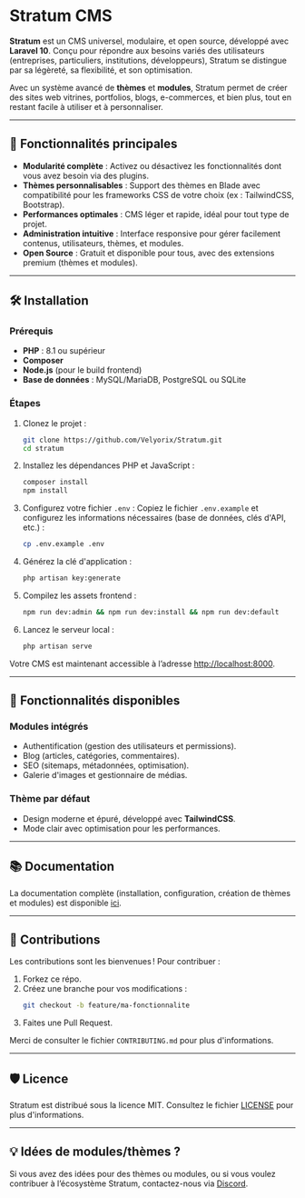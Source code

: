# Stratum CMS

**Stratum** est un CMS universel, modulaire, et open source, développé avec **Laravel 10**. Conçu pour répondre aux besoins variés des utilisateurs (entreprises, particuliers, institutions, développeurs), Stratum se distingue par sa légèreté, sa flexibilité, et son optimisation.

Avec un système avancé de **thèmes** et **modules**, Stratum permet de créer des sites web vitrines, portfolios, blogs, e-commerces, et bien plus, tout en restant facile à utiliser et à personnaliser.

---

## 🚀 **Fonctionnalités principales**

- **Modularité complète** : Activez ou désactivez les fonctionnalités dont vous avez besoin via des plugins.
- **Thèmes personnalisables** : Support des thèmes en Blade avec compatibilité pour les frameworks CSS de votre choix (ex : TailwindCSS, Bootstrap).
- **Performances optimales** : CMS léger et rapide, idéal pour tout type de projet.
- **Administration intuitive** : Interface responsive pour gérer facilement contenus, utilisateurs, thèmes, et modules.
- **Open Source** : Gratuit et disponible pour tous, avec des extensions premium (thèmes et modules).

---

## 🛠️ **Installation**

### **Prérequis**
- **PHP** : 8.1 ou supérieur
- **Composer**
- **Node.js** (pour le build frontend)
- **Base de données** : MySQL/MariaDB, PostgreSQL ou SQLite

### **Étapes**
1. Clonez le projet :
   ```bash
   git clone https://github.com/Velyorix/Stratum.git
   cd stratum
   ```

2. Installez les dépendances PHP et JavaScript :
   ```bash
   composer install
   npm install
   ```

3. Configurez votre fichier `.env` :
   Copiez le fichier `.env.example` et configurez les informations nécessaires (base de données, clés d'API, etc.) :
   ```bash
   cp .env.example .env
   ```

4. Générez la clé d'application :
   ```bash
   php artisan key:generate
   ```

6. Compilez les assets frontend :
   ```bash
   npm run dev:admin && npm run dev:install && npm run dev:default
   ```

7. Lancez le serveur local :
   ```bash
   php artisan serve
   ```

Votre CMS est maintenant accessible à l’adresse [http://localhost:8000](http://localhost:8000).

---

## 🌟 **Fonctionnalités disponibles**

### **Modules intégrés**
- Authentification (gestion des utilisateurs et permissions).
- Blog (articles, catégories, commentaires).
- SEO (sitemaps, métadonnées, optimisation).
- Galerie d'images et gestionnaire de médias.

### **Thème par défaut**
- Design moderne et épuré, développé avec **TailwindCSS**.
- Mode clair avec optimisation pour les performances.

---

## 📚 **Documentation**

La documentation complète (installation, configuration, création de thèmes et modules) est disponible [ici](https://stratumcms.com/documentation).

---

## 🤝 **Contributions**

Les contributions sont les bienvenues ! Pour contribuer :
1. Forkez ce répo.
2. Créez une branche pour vos modifications :
   ```bash
   git checkout -b feature/ma-fonctionnalite
   ```
3. Faites une Pull Request.

Merci de consulter le fichier `CONTRIBUTING.md` pour plus d'informations.

---

## 🛡️ **Licence**

Stratum est distribué sous la licence MIT. Consultez le fichier [LICENSE](./LICENSE) pour plus d'informations.

---

## 💡 **Idées de modules/thèmes ?**
Si vous avez des idées pour des thèmes ou modules, ou si vous voulez contribuer à l’écosystème Stratum, contactez-nous via [Discord](https://discord.gg/tFPz48bPdz).
